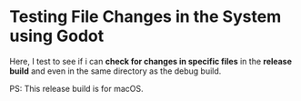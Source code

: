 # Testing File Changes in the System using Godot

Here, I test to see if i can **check for changes in specific files** in the **release build** and even in the same directory as the debug build.<br>

PS: This release build is for macOS.
